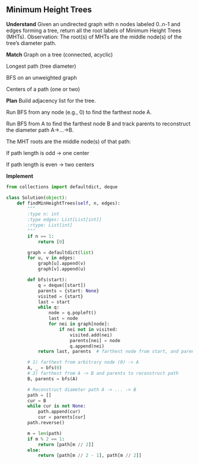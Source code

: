 ## Minimum Height Trees
**Understand**
Given an undirected graph with n nodes labeled 0..n-1 and edges forming a tree, return all the root labels of Minimum Height Trees (MHTs).
Observation: The root(s) of MHTs are the middle node(s) of the tree’s diameter path.

**Match**
Graph on a tree (connected, acyclic)

Longest path (tree diameter)

BFS on an unweighted graph

Centers of a path (one or two)

**Plan**
Build adjacency list for the tree.

Run BFS from any node (e.g., 0) to find the farthest node A.

Run BFS from A to find the farthest node B and track parents to reconstruct the diameter path A→…→B.

The MHT roots are the middle node(s) of that path:

If path length is odd → one center

If path length is even → two centers

**Implement**
```python
from collections import defaultdict, deque

class Solution(object):
    def findMinHeightTrees(self, n, edges):
        """
        :type n: int
        :type edges: List[List[int]]
        :rtype: List[int]
        """
        if n == 1:
            return [0]

        graph = defaultdict(list)
        for u, v in edges:
            graph[u].append(v)
            graph[v].append(u)

        def bfs(start):
            q = deque([start])
            parents = {start: None}
            visited = {start}
            last = start
            while q:
                node = q.popleft()
                last = node
                for nei in graph[node]:
                    if nei not in visited:
                        visited.add(nei)
                        parents[nei] = node
                        q.append(nei)
            return last, parents  # farthest node from start, and parent map

        # 1) farthest from arbitrary node (0) -> A
        A, _ = bfs(0)
        # 2) farthest from A -> B and parents to reconstruct path
        B, parents = bfs(A)

        # Reconstruct diameter path A -> ... -> B
        path = []
        cur = B
        while cur is not None:
            path.append(cur)
            cur = parents[cur]
        path.reverse()

        m = len(path)
        if m % 2 == 1:
            return [path[m // 2]]
        else:
            return [path[m // 2 - 1], path[m // 2]]
```